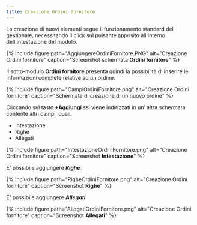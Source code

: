 ```yaml
---
title: Creazione Ordini fornitore
---
```


La creazione di nuovi elementi segue il funzionamento standard del gestionale, necessitando il click sul pulsante apposito all'interno dell'intestazione del modulo.

{% include figure path="AggiungereOrdiniFornitore.PNG" alt="Creazione Ordini fornitore" caption="Screenshot schermata **Ordini fornitore**" %}

Il sotto-modulo **Ordini fornitore** presenta quindi la possibilità di inserire le informazioni complete relative ad un ordine.

{% include figure path="CampiOrdiniFornitore.png" alt="Creazione Ordini fornitore" caption="Schermate di creazione di un nuovo ordine" %}

Cliccando sul tasto **+Aggiungi** ssi viene indirizzati in un’ altra schermata contente altri campi, quali:

- Intestazione
- Righe
- Allegati

{% include figure path="IntestazioneOrdiniFornitore.png" alt="Creazione Ordini fornitore" caption="Screenshot **Intestazione**" %}

E' possibile aggiungere ***Righe***

{% include figure path="RigheOrdiniFornitore.png" alt="Creazione Ordini fornitore" caption="Screenshot **Righe**" %}

E' possibile aggiungere ***Allegati***

{% include figure path="AllegatiOrdiniFornitore.png" alt="Creazione Ordini fornitore" caption="Screenshot **Allegati**" %}


